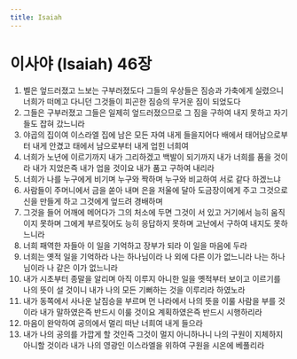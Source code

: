 ```yaml
---
title: Isaiah
---
```


# 이사야 (Isaiah) 46장
1. 벨은 엎드러졌고 느보는 구부러졌도다 그들의 우상들은 짐승과 가축에게 실렸으니 너희가 떠메고 다니던 그것들이 피곤한 짐승의 무거운 짐이 되었도다
1. 그들은 구부러졌고 그들은 일제히 엎드러졌으므로 그 짐을 구하여 내지 못하고 자기들도 잡혀 갔느니라
1. 야곱의 집이여 이스라엘 집에 남은 모든 자여 내게 들을지어다 배에서 태어남으로부터 내게 안겼고 태에서 남으로부터 내게 업힌 너희여
1. 너희가 노년에 이르기까지 내가 그리하겠고 백발이 되기까지 내가 너희를 품을 것이라 내가 지었은즉 내가 업을 것이요 내가 품고 구하여 내리라
1. 너희가 나를 누구에게 비기며 누구와 짝하며 누구와 비교하여 서로 같다 하겠느냐
1. 사람들이 주머니에서 금을 쏟아 내며 은을 저울에 달아 도금장이에게 주고 그것으로 신을 만들게 하고 그것에게 엎드려 경배하며
1. 그것을 들어 어깨에 메어다가 그의 처소에 두면 그것이 서 있고 거기에서 능히 움직이지 못하며 그에게 부르짖어도 능히 응답하지 못하며 고난에서 구하여 내지도 못하느니라
1. 너희 패역한 자들아 이 일을 기억하고 장부가 되라 이 일을 마음에 두라
1. 너희는 옛적 일을 기억하라 나는 하나님이라 나 외에 다른 이가 없느니라 나는 하나님이라 나 같은 이가 없느니라
1. 내가 시초부터 종말을 알리며 아직 이루지 아니한 일을 옛적부터 보이고 이르기를 나의 뜻이 설 것이니 내가 나의 모든 기뻐하는 것을 이루리라 하였노라
1. 내가 동쪽에서 사나운 날짐승을 부르며 먼 나라에서 나의 뜻을 이룰 사람을 부를 것이라 내가 말하였은즉 반드시 이룰 것이요 계획하였은즉 반드시 시행하리라
1. 마음이 완악하여 공의에서 멀리 떠난 너희여 내게 들으라
1. 내가 나의 공의를 가깝게 할 것인즉 그것이 멀지 아니하나니 나의 구원이 지체하지 아니할 것이라 내가 나의 영광인 이스라엘을 위하여 구원을 시온에 베풀리라